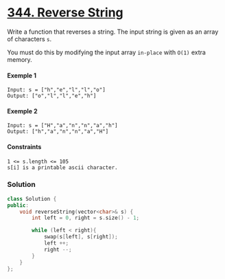 # [344. Reverse String](https://leetcode.com/problems/reverse-string/)

Write a function that reverses a string. The input string is given as an array of characters `s`.

You must do this by modifying the input array `in-place` with `O(1)` extra memory.

#### Exemple 1

```
Input: s = ["h","e","l","l","o"]
Output: ["o","l","l","e","h"]
```

#### Exemple 2

```
Input: s = ["H","a","n","n","a","h"]
Output: ["h","a","n","n","a","H"]
```

#### Constraints

```
1 <= s.length <= 105
s[i] is a printable ascii character.
```

### Solution

```cpp
class Solution {
public:
    void reverseString(vector<char>& s) {
        int left = 0, right = s.size() - 1;

        while (left < right){
            swap(s[left], s[right]);
            left ++;
            right --;
        }
    }
};
```
